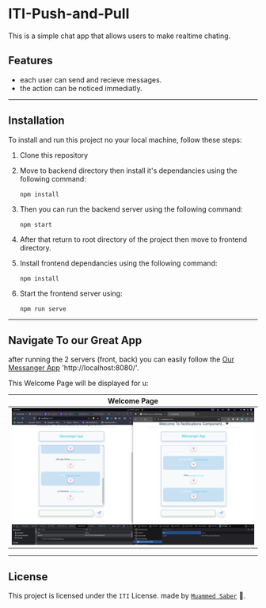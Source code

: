 # ITI-Push-and-Pull

This is a simple chat app that allows users to make realtime chating.

## Features

- each user can send and recieve messages.
- the action can be noticed immediatly.

-----

## Installation

To install and run this project no your local machine, follow these steps:

1. Clone this repository
2. Move to backend directory then install it's dependancies using the following command:
    ```
    npm install
    ```
3. Then you can run the backend server using the following command:
    ```
    npm start
    ```
4. After that return to root directory of the project then move to frontend directory.

5. Install frontend dependancies using the following command:
    ```
    npm install
    ```
6. Start the frontend server using: 
    ```
    npm run serve
    ```

-----
## Navigate To our Great App

after running the 2 servers (front, back) you can easily follow the [Our Messanger App](http://localhost:8080/) 'http://localhost:8080/'.
 
This Welcome Page will be displayed for u:

| Welcome Page |
| ------------ |
| ![alt text](./images/1.png) |

-----
## License

This project is licensed under the `ITI` License.
made by <code style="color: cyan">[Muammed Saber](https://github.com/Muhammed-saber79)</code> 🙂.


